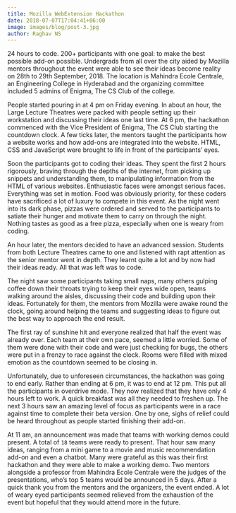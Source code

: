 ```yaml
---
title: Mozilla WebExtension Hackathon
date: 2018-07-07T17:04:41+06:00
image: images/blog/post-3.jpg
author: Raghav NS
---
```


24 hours to code. 200+ participants with one goal: to make the best possible add-on possible. Undergrads from all over the city aided by Mozilla mentors throughout the event were able to see their ideas become reality on 28th to 29th September, 2018. The location is Mahindra Ecole Centrale, an Engineering College in Hyderabad and the organizing committee included 5 admins of Enigma, The CS Club of the college.

People started pouring in at 4 pm on Friday evening. In about an hour, the Large Lecture Theatres were packed with people setting up their workstation and discussing their ideas one last time. At 6 pm, the hackathon commenced with the Vice President of Enigma, The CS Club starting the countdown clock. A few ticks later, the mentors taught the participants how a website works and how add-ons are integrated into the website. HTML, CSS and JavaScript were brought to life in front of the participants’ eyes.

Soon the participants got to coding their ideas. They spent the first 2 hours rigorously, braving through the depths of the internet, from picking up snippets and understanding them, to manipulating information from the HTML of various websites. Enthusiastic faces were amongst serious faces. Everything was set in motion. Food was obviously priority, for these coders have sacrificed a lot of luxury to compete in this event. As the night went into its dark phase, pizzas were ordered and served to the participants to satiate their hunger and motivate them to carry on through the night. Nothing tastes as good as a free pizza, especially when one is weary from coding.

An hour later, the mentors decided to have an advanced session. Students from both Lecture Theatres came to one and listened with rapt attention as the senior mentor went in depth. They learnt quite a lot and by now had their ideas ready. All that was left was to code.

The night saw some participants taking small naps, many others gulping coffee down their throats trying to keep their eyes wide open, teams walking around the aisles, discussing their code and building upon their ideas. Fortunately for them, the mentors from Mozilla were awake round the clock, going around helping the teams and suggesting ideas to figure out the best way to approach the end result.

The first ray of sunshine hit and everyone realized that half the event was already over. Each team at their own pace, seemed a little worried. Some of them were done with their code and were just checking for bugs, the others were put in a frenzy to race against the clock. Rooms were filled with mixed emotion as the countdown seemed to be closing in.

Unfortunately, due to unforeseen circumstances, the hackathon was going to end early. Rather than ending at 6 pm, it was to end at 12 pm. This put all the participants in overdrive mode. They now realized that they have only 4 hours left to work. A quick breakfast was all they needed to freshen up. The next 3 hours saw an amazing level of focus as participants were in a race against time to complete their beta version. One by one, sighs of relief could be heard throughout as people started finishing their add-on.

At 11 am, an announcement was made that teams with working demos could present. A total of ```18``` teams were ready to present. That hour saw many ideas, ranging from a mini game to a movie and music recommendation add-on and even a chatbot. Many were grateful as this was their first hackathon and they were able to make a working demo. Two mentors alongside a professor from Mahindra Ecole Centrale were the judges of the presentations, who’s top 5 teams would be announced in 5 days. After a quick thank you from the mentors and the organizers, the event ended. A lot of weary eyed participants seemed relieved from the exhaustion of the event but hopeful that they would attend more in the future.
